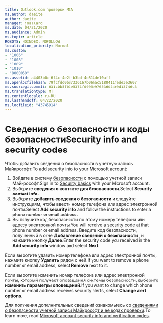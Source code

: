 ```yaml
---
title: Outlook.com проверки MSA
ms.author: daeite
author: daeite
manager: joallard
ms.date: 04/21/2020
ms.audience: Admin
ms.topic: article
ROBOTS: NOINDEX, NOFOLLOW
localization_priority: Normal
ms.custom:
- "1006"
- "1008"
- "1009"
- "1010"
- "8000060"
ms.assetid: a4403b0c-6f4c-4e2f-b3bd-4e814de10aff
ms.openlocfilehash: 79fcfdd0bd7336167b06aac5180411fede3e3607
ms.sourcegitcommit: 631cbb5f03e5371f0995e976536d24e9d13746c3
ms.translationtype: MT
ms.contentlocale: ru-RU
ms.lasthandoff: 04/22/2020
ms.locfileid: "43745914"
---
```

# <a name="security-info-and-security-codes"></a><span data-ttu-id="18955-102">Сведения о безопасности и коды безопасности</span><span class="sxs-lookup"><span data-stu-id="18955-102">Security info and security codes</span></span>

<span data-ttu-id="18955-103">Чтобы добавить сведения о безопасности в учетную запись Майкрософт:</span><span class="sxs-lookup"><span data-stu-id="18955-103">To add security info to your Microsoft account:</span></span>

1. <span data-ttu-id="18955-104">Войдите в систему [безопасности](https://account.microsoft.com/security) с помощью учетной записи Майкрософт.</span><span class="sxs-lookup"><span data-stu-id="18955-104">Sign in to [Security basics](https://account.microsoft.com/security) with your Microsoft account.</span></span>
1. <span data-ttu-id="18955-105">Выберите **сведения о контакте для безопасности**.</span><span class="sxs-lookup"><span data-stu-id="18955-105">Select **Security contact info**.</span></span>
1. <span data-ttu-id="18955-106">Выберите **добавить сведения о безопасности** и следуйте инструкциям, чтобы ввести номер телефона или адрес электронной почты.</span><span class="sxs-lookup"><span data-stu-id="18955-106">Select **Add security info** and follow the instructions to enter a phone number or email address.</span></span>
1. <span data-ttu-id="18955-107">Вы получите код безопасности по этому номеру телефона или адресу электронной почты.</span><span class="sxs-lookup"><span data-stu-id="18955-107">You will receive a security code at that phone number or email address.</span></span> <span data-ttu-id="18955-108">Введите код безопасности, полученный в окне **Добавление сведений о безопасности** , и нажмите кнопку **Далее**.</span><span class="sxs-lookup"><span data-stu-id="18955-108">Enter the security code you received in the **Add security info** window and select **Next**.</span></span>

<span data-ttu-id="18955-109">Если вы хотите удалить номер телефона или адрес электронной почты, нажмите кнопку **Удалить** рядом с ней.</span><span class="sxs-lookup"><span data-stu-id="18955-109">If you want to remove a phone number or email address, select **Remove** next to it.</span></span>

<span data-ttu-id="18955-110">Если вы хотите изменить номер телефона или адрес электронной почты, который получает оповещения системы безопасности, выберите **изменить параметры оповещений**.</span><span class="sxs-lookup"><span data-stu-id="18955-110">If you want to change which phone number or email address receives security alerts, select **Change alert options**.</span></span>

<span data-ttu-id="18955-111">Для получения дополнительных сведений ознакомьтесь со [сведениями о безопасности учетной записи Майкрософт и ее кодах проверки](https://support.microsoft.com/help/12428/).</span><span class="sxs-lookup"><span data-stu-id="18955-111">To learn more, read [Microsoft account security info and verification codes](https://support.microsoft.com/help/12428/).</span></span>